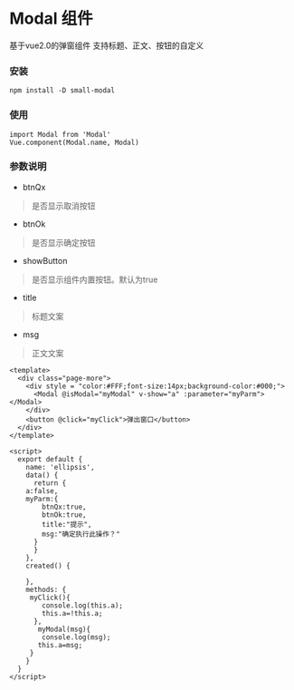 # Modal 组件
基于vue2.0的弹窗组件
支持标题、正文、按钮的自定义
### 安装
```
npm install -D small-modal
```
### 使用
```
import Modal from 'Modal'
Vue.component(Modal.name, Modal)
```
### 参数说明
* btnQx
> 是否显示取消按钮
* btnOk
> 是否显示确定按钮
* showButton
> 是否显示组件内置按钮。默认为true
* title
> 标题文案
* msg
> 正文文案

```
<template>
  <div class="page-more">
    <div style = "color:#FFF;font-size:14px;background-color:#000;">
      <Modal @isModal="myModal" v-show="a" :parameter="myParm"></Modal>
    </div>
    <button @click="myClick">弹出窗口</button>
  </div>
</template>

<script>
  export default {
    name: 'ellipsis',
    data() {
      return {
	a:false,
	myParm:{
        btnQx:true,
        btnOk:true,
        title:"提示",
        msg:"确定执行此操作？"
      }
      }
    },
    created() {
      
    },
    methods: {
     myClick(){
        console.log(this.a);
        this.a=!this.a;
      },
       myModal(msg){
        console.log(msg);
       this.a=msg;
     }
    }
  }
</script>
```
